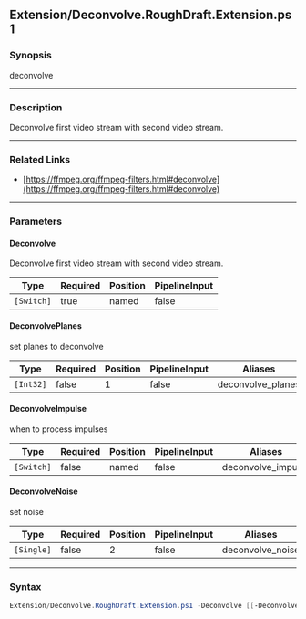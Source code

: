 Extension/Deconvolve.RoughDraft.Extension.ps1
---------------------------------------------




### Synopsis
deconvolve



---


### Description

Deconvolve first video stream with second video stream.



---


### Related Links
* [https://ffmpeg.org/ffmpeg-filters.html#deconvolve](https://ffmpeg.org/ffmpeg-filters.html#deconvolve)





---


### Parameters
#### **Deconvolve**

Deconvolve first video stream with second video stream.






|Type      |Required|Position|PipelineInput|
|----------|--------|--------|-------------|
|`[Switch]`|true    |named   |false        |



#### **DeconvolvePlanes**

set planes to deconvolve






|Type     |Required|Position|PipelineInput|Aliases          |
|---------|--------|--------|-------------|-----------------|
|`[Int32]`|false   |1       |false        |deconvolve_planes|



#### **DeconvolveImpulse**

when to process impulses






|Type      |Required|Position|PipelineInput|Aliases           |
|----------|--------|--------|-------------|------------------|
|`[Switch]`|false   |named   |false        |deconvolve_impulse|



#### **DeconvolveNoise**

set noise






|Type      |Required|Position|PipelineInput|Aliases         |
|----------|--------|--------|-------------|----------------|
|`[Single]`|false   |2       |false        |deconvolve_noise|





---


### Syntax
```PowerShell
Extension/Deconvolve.RoughDraft.Extension.ps1 -Deconvolve [[-DeconvolvePlanes] <Int32>] [-DeconvolveImpulse] [[-DeconvolveNoise] <Single>] [<CommonParameters>]
```
